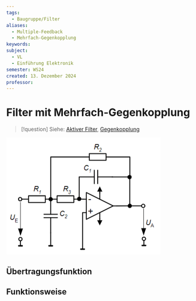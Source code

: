 ```yaml
---
tags:
  - Baugruppe/Filter
aliases:
  - Multiple-Feedback
  - Mehrfach-Gegenkopplung
keywords: 
subject:
  - VL
  - Einführung Elektronik
semester: WS24
created: 13. Dezember 2024
professor:
---
```

 

# Filter mit Mehrfach-Gegenkopplung

> [!question] Siehe: [Aktiver Filter](Filter-Verstärker/Aktiver%20Filter.md), [Gegenkopplung](Filter-Verstärker/Kopplungsarten.md)


![](assets/Pasted%20image%2020241213034514.png)

## Übertragungsfunktion

## Funktionsweise